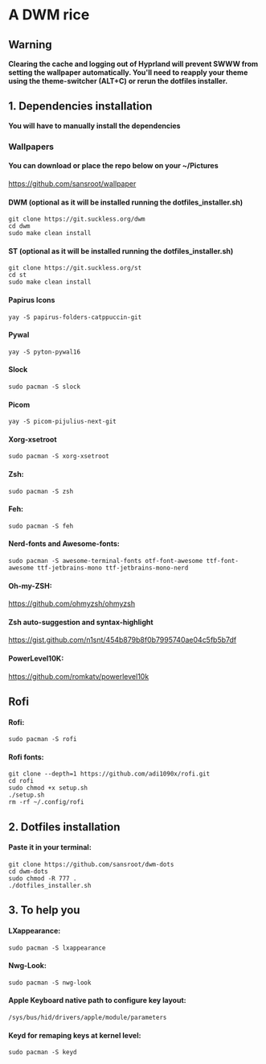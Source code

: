 # A DWM rice
## Warning
**Clearing the cache and logging out of Hyprland will prevent SWWW from setting the wallpaper automatically. You'll need to reapply your theme using the theme-switcher (ALT+C) or rerun the dotfiles installer.**




## 1. Dependencies installation

**You will have to manually install the dependencies**

### Wallpapers
#### You can download or place the repo below on your ~/Pictures
<a>https://github.com/sansroot/wallpaper</a>

#### DWM (optional as it will be installed running the dotfiles_installer.sh)
```
git clone https://git.suckless.org/dwm
cd dwm
sudo make clean install
```
#### ST (optional as it will be installed running the dotfiles_installer.sh)
```
git clone https://git.suckless.org/st
cd st
sudo make clean install
```
#### Papirus Icons
```
yay -S papirus-folders-catppuccin-git
```
#### Pywal
```
yay -S pyton-pywal16
```
#### Slock
```
sudo pacman -S slock
```
#### Picom
```
yay -S picom-pijulius-next-git
```
#### Xorg-xsetroot
```
sudo pacman -S xorg-xsetroot
```
#### Zsh: 
```
sudo pacman -S zsh 
```
#### Feh: 
```
sudo pacman -S feh
```
#### Nerd-fonts and Awesome-fonts: 
```
sudo pacman -S awesome-terminal-fonts otf-font-awesome ttf-font-awesome ttf-jetbrains-mono ttf-jetbrains-mono-nerd 
```
#### Oh-my-ZSH: 

<a>https://github.com/ohmyzsh/ohmyzsh</a>

#### Zsh auto-suggestion and syntax-highlight

<a>https://gist.github.com/n1snt/454b879b8f0b7995740ae04c5fb5b7df</a>

#### PowerLevel10K:

<a>https://github.com/romkatv/powerlevel10k</a>
## Rofi
#### Rofi:
  ```
  sudo pacman -S rofi
  ```
#### Rofi fonts:
```
git clone --depth=1 https://github.com/adi1090x/rofi.git
cd rofi
sudo chmod +x setup.sh
./setup.sh
rm -rf ~/.config/rofi
```
## 2. Dotfiles installation
#### Paste it in your terminal:
```
git clone https://github.com/sansroot/dwm-dots
cd dwm-dots
sudo chmod -R 777 .
./dotfiles_installer.sh
```
## 3. To help you
#### LXappearance: 
```
sudo pacman -S lxappearance
```
#### Nwg-Look: 
```
sudo pacman -S nwg-look
```
#### Apple Keyboard native path to configure key layout: 
```
/sys/bus/hid/drivers/apple/module/parameters
```
#### Keyd for remaping keys at kernel level: 
```
sudo pacman -S keyd
```

